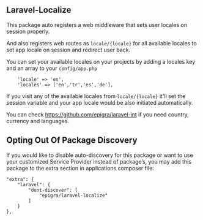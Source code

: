 ## Laravel-Localize

This package auto registers a web middleware that sets user locales on session properly.

And also registers web routes as `locale/{locale}` for all available locales to set app locale on session and redirect user back.

You can set your available locales on your projects by adding a locales key and an array to your `config/app.php`

```
    'locale' => 'en',
    'locales' => ['en','tr','es','de'],
```

If you visit any of the available locales from `locale/{locale}` it'll set the session variable and your app locale would be also initiated automatically.

You can check https://github.com/epigra/laravel-int if you need country, currency and languages.


## Opting Out Of Package Discovery

If you would like to disable auto-discovery for this package or want to use your customized Service Provider instead of package’s, you may add this package to the extra section in applications composer file:

```
"extra": {
    "laravel": {
        "dont-discover": [
            "epigra/laravel-localize"
        ]
    }
},
```
